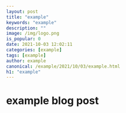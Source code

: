 ```yaml
---
layout: post
title: "example"
keywords: "example"
description: ""
image: /img/logo.png
is_popular: 0
date: 2021-10-03 12:02:11
categories: [example]
tags: [example]
author: example
canonical: /example/2021/10/03/example.html
h1: "example"
---
```


<h1>example blog post</h1>
